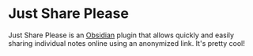 ﻿# Just Share Please

Just Share Please is an [Obsidian](https://obsidian.md) plugin that allows quickly and easily sharing individual notes online using an anonymized link. It's pretty cool!
